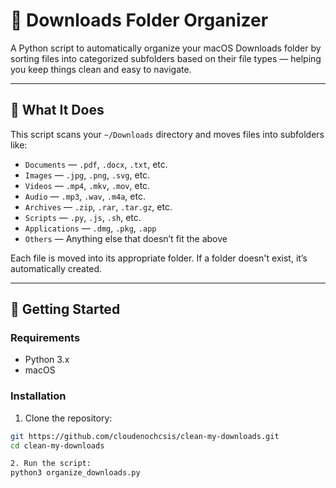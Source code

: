 # 🧹 Downloads Folder Organizer

A Python script to automatically organize your macOS Downloads folder by sorting files into categorized subfolders based on their file types — helping you keep things clean and easy to navigate.

---

## 📂 What It Does

This script scans your `~/Downloads` directory and moves files into subfolders like:

- `Documents` — `.pdf`, `.docx`, `.txt`, etc.  
- `Images` — `.jpg`, `.png`, `.svg`, etc.  
- `Videos` — `.mp4`, `.mkv`, `.mov`, etc.  
- `Audio` — `.mp3`, `.wav`, `.m4a`, etc.  
- `Archives` — `.zip`, `.rar`, `.tar.gz`, etc.  
- `Scripts` — `.py`, `.js`, `.sh`, etc.  
- `Applications` — `.dmg`, `.pkg`, `.app`  
- `Others` — Anything else that doesn’t fit the above

Each file is moved into its appropriate folder. If a folder doesn't exist, it’s automatically created.

---

## 🚀 Getting Started

### Requirements

- Python 3.x  
- macOS 

### Installation

1. Clone the repository:

```bash
git https://github.com/cloudenochcsis/clean-my-downloads.git
cd clean-my-downloads

2. Run the script:
python3 organize_downloads.py
